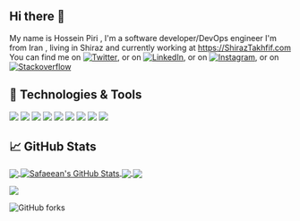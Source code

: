 ## Hi there 👋

My name is Hossein Piri , I'm a software developer/DevOps engineer
I'm from Iran , living in Shiraz and currently working at https://ShirazTakhfif.com
You can find me on [![Twitter][1.1]][2.1],  or on [![LinkedIn][1.2]][2.2],  or on [![Instagram][1.3]][2.3],  or on [![Stackoverflow][1.4]][2.4]

## 🔧 Technologies & Tools
![](https://img.shields.io/badge/OS-Linux-informational?style=flat&logo=linux&logoColor=white&color=2bbc8a)
![](https://img.shields.io/badge/Editor-IntelliJ_IDEA-informational?style=flat&logo=intellij-idea&logoColor=white&color=2bbc8a)
![](https://img.shields.io/badge/Code-Php-informational?style=flat&logo=php&logoColor=white&color=2bbc8a)
![](https://img.shields.io/badge/Code-Laravel-informational?style=flat&logo=laravel&logoColor=white&color=2bbc8a)
![](https://img.shields.io/badge/Code-ReactNative-informational?style=flat&logo=react&logoColor=white&color=2bbc8a)
![](https://img.shields.io/badge/Code-NodeJs-informational?style=flat&logo=npm&logoColor=white&color=2bbc8a)
![](https://img.shields.io/badge/Code-Python-informational?style=flat&logo=python&logoColor=white&color=2bbc8a)
![](https://img.shields.io/badge/Shell-Bash-informational?style=flat&logo=gnu-bash&logoColor=white&color=2bbc8a)
![](https://img.shields.io/badge/Tools-Docker-informational?style=flat&logo=docker&logoColor=white&color=2bbc8a)



## &#x1f4c8; GitHub Stats

<a href="https://github.com/safaeean/safaeean">
  <img align="center" src="https://github-readme-stats.vercel.app/api/top-langs/?username=safaeean&hide=java,html,tex&title_color=ffffff&text_color=c9cacc&icon_color=2bbc8a&bg_color=1d1f21&langs_count=3" />
</a>
<a href="https://github.com/safaeean/safaeean">
  <img align="center" src="https://github-readme-stats.vercel.app/api?username=safaeean&show_icons=true&line_height=27&count_private=true&title_color=ffffff&text_color=c9cacc&icon_color=2bbc8a&bg_color=1d1f21" alt="Safaeean's GitHub Stats" />
</a>

<a href="https://github.com/safaeean/react-native-scan-barcode">
  <img align="center" src="https://github-readme-stats.vercel.app/api/pin/?username=safaeean&repo=react-native-scan-barcode&title_color=ffffff&text_color=c9cacc&icon_color=2bbc8a&bg_color=1d1f21" />
</a>


<a href="https://github.com/safaeean/react-native-scan-barcode">
  <img align="center" src="https://github-readme-stats.vercel.app/api/pin/?username=safaeean&repo=react-native-scan-barcode&title_color=ffffff&text_color=c9cacc&icon_color=2bbc8a&bg_color=1d1f21" />
</a>

 <div style="max-width:50%">
  
![](https://activity-graph.herokuapp.com/graph?username=safaeean&theme=react-dark&area=true)

</div>


![GitHub forks](https://img.shields.io/github/forks/safaeean/react-native-scan-barcode?style=social)


[1.1]: https://image.flaticon.com/icons/png/16/1384/1384017.png (twitter icon without padding)
[1.2]: https://image.flaticon.com/icons/png/16/2111/2111432.png (github icon without padding)
[1.3]: https://image.flaticon.com/icons/png/16/1384/1384031.png (instagram icon without padding)
[1.4]: https://image.flaticon.com/icons/png/16/2111/2111628.png (stackoverflow icon without padding)


[2.1]: https://twitter.com/H_o_sse_i_n
[2.2]: https://www.linkedin.com/in/hossein-piri-a4891a160/
[2.3]: https://www.linkedin.com/in/hossein-piri-a4891a160/
[2.4]: https://stackoverflow.com/users/6150336/hossein-piri
